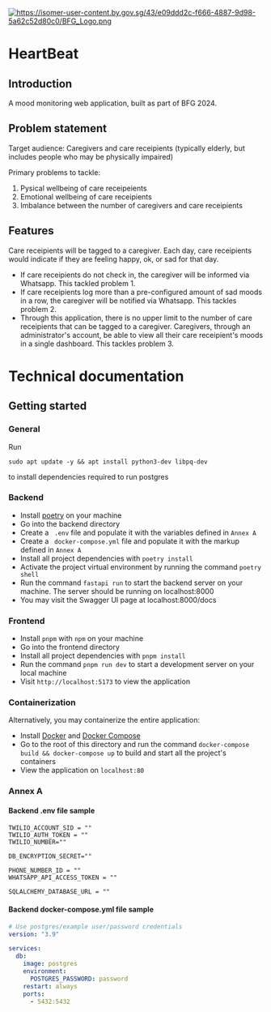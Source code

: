 <a href="https://www.build.gov.sg/bfg2024/heart-beat"><img src="frontend/src/assets/img/brand/app-logo.svg" title="Heart Beat" alt="https://isomer-user-content.by.gov.sg/43/e09ddd2c-f666-4887-9d98-5a62c52d80c0/BFG_Logo.png"></a>

# HeartBeat

## Introduction

A mood monitoring web application, built as part of BFG 2024.

## Problem statement

Target audience: Caregivers and care receipients (typically elderly, but includes people who may be physically impaired)

Primary problems to tackle:

1.  Pysical wellbeing of care receipeients
2.  Emotional wellbeing of care receipients
3.  Imbalance between the number of caregivers and care receipients

## Features

Care receipients will be tagged to a caregiver. Each day, care receipients would indicate if they are feeling happy, ok, or sad for that day.

- If care receipients do not check in, the caregiver will be informed via Whatsapp. This tackled problem 1.
- If care receipients log more than a pre-configured amount of sad moods in a row, the caregiver will be notified via Whatsapp. This tackles problem 2.
- Through this application, there is no upper limit to the number of care receipients that can be tagged to a caregiver. Caregivers, through an administrator's account, be able to view all their care receipient's moods in a single dashboard. This tackles problem 3.

# Technical documentation

## Getting started

### General

Run

```
sudo apt update -y && apt install python3-dev libpq-dev
```

to install dependencies required to run postgres

### Backend

- Install [poetry](https://python-poetry.org/docs/1.3#installing-with-the-official-installer) on your machine
- Go into the backend directory
- Create a ` .env` file and populate it with the variables defined in `Annex A`
- Create a ` docker-compose.yml` file and populate it with the markup defined in `Annex A`
- Install all project dependencies with `poetry install`
- Activate the project virtual environment by running the command `poetry shell`
- Run the command `fastapi run` to start the backend server on your machine. The server should be running on localhost:8000
- You may visit the Swagger UI page at localhost:8000/docs

### Frontend

- Install `pnpm` with `npm` on your machine
- Go into the frontend directory
- Install all project dependencies with `pnpm install`
- Run the command `pnpm run dev` to start a development server on your local machine
- Visit `http://localhost:5173` to view the application

### Containerization

Alternatively, you may containerize the entire application:

- Install [Docker](https://www.docker.com/) and [Docker Compose](https://docs.docker.com/compose/install/)
- Go to the root of this directory and run the command `docker-compose build && docker-compose up` to build and start all the project's containers
- View the application on `localhost:80`

### Annex A

#### Backend .env file sample

```env
TWILIO_ACCOUNT_SID = ""
TWILIO_AUTH_TOKEN = ""
TWILIO_NUMBER=""

DB_ENCRYPTION_SECRET=""

PHONE_NUMBER_ID = ""
WHATSAPP_API_ACCESS_TOKEN = ""

SQLALCHEMY_DATABASE_URL = ""
```

#### Backend docker-compose.yml file sample

```yml
# Use postgres/example user/password credentials
version: "3.9"

services:
  db:
    image: postgres
    environment:
      POSTGRES_PASSWORD: password
    restart: always
    ports:
      - 5432:5432
```
